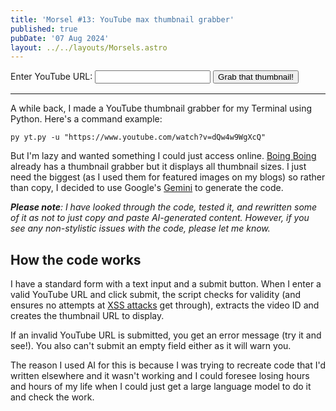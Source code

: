 ```yaml
---
title: 'Morsel #13: YouTube max thumbnail grabber'
published: true
pubDate: '07 Aug 2024'
layout: ../../layouts/Morsels.astro
---
```


<form id="youtube-form">
    <label for="youtube-url">Enter YouTube URL:</label>
    <input type="text" id="youtube-url" name="youtube-url" required>
    <button type="submit">Grab that thumbnail!</button>
</form>

<div id="thumbnail-container"></div>

---

A while back, I made a YouTube thumbnail grabber for my Terminal using Python. Here's a command example:

`py yt.py -u "https://www.youtube.com/watch?v=dQw4w9WgXcQ"`

But I'm lazy and wanted something I could just access online. [Boing Boing](https://boingboing.net/features/getthumbs) already has a thumbnail grabber but it displays all thumbnail sizes. I just need the biggest (as I used them for featured images on my blogs) so rather than copy, I decided to use Google's [Gemini](https://gemini.google.com/) to generate the code.

_**Please note**: I have looked through the code, tested it, and rewritten some of it as not to just copy and paste AI-generated content. However, if you see any non-stylistic issues with the code, please let me know._

## How the code works

I have a standard form with a text input and a submit button. When I enter a valid YouTube URL and click submit, the script checks for validity (and ensures no attempts at [XSS attacks](https://owasp.org/www-community/attacks/xss/) get through), extracts the video ID and creates the thumbnail URL to display.

If an invalid YouTube URL is submitted, you get an error message (try it and see!). You also can't submit an empty field either as it will warn you.

The reason I used AI for this is because I was trying to recreate code that I'd written elsewhere and it wasn't working and I could foresee losing hours and hours of my life when I could just get a large language model to do it and check the work.

<script>
        const form = document.querySelector('#youtube-form');
        const thumbnailContainer = document.querySelector('#thumbnail-container');
        form.addEventListener('submit', (e) => {
            e.preventDefault();
            const youtubeUrl = document.querySelector('#youtube-url').value;
            const videoId = extractVideoId(youtubeUrl);
            if (videoId) {
                generateThumbnail(videoId);
            } else {
                document.querySelector('#thumbnail-container').innerHTML = 'Invalid URL, try again! :(';
            }
        });

        function extractVideoId(url) {
            const regex = /^(?:https?:\/\/)?(?:www\.)?(?:youtube\.com\/(?:watch\?v=|embed\/)|youtu\.be\/)([a-zA-Z0-9_-]{11})/;
            const match = url.match(regex);
            return match ? match[1] : null;
        }

        function generateThumbnail(videoId) {
            const thumbnailUrl = `https://img.youtube.com/vi/${videoId}/maxresdefault.jpg`;

            const img = document.createElement('img');
            img.src = thumbnailUrl;

            thumbnailContainer.innerHTML = '';
            thumbnailContainer.appendChild(img);
        }
    </script>

<style>
    #thumbnail-container {
        margin: 1rem 0;
        font-size: 2rem;
        font-weight: 700;
    }
</style>